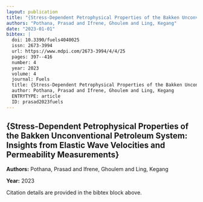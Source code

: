 ```yaml
---
layout: publication
title: "{Stress-Dependent Petrophysical Properties of the Bakken Unconventional Petroleum System: Insights from Elastic Wave Velocities and Permeability Measurements}"
authors: "Pothana, Prasad and Ifrene, Ghoulem and Ling, Kegang"
date: "2023-01-01"
bibtex: |
  doi: 10.3390/fuels4040025
  issn: 2673-3994
  url: https://www.mdpi.com/2673-3994/4/4/25
  pages: 397--416
  number: 4
  year: 2023
  volume: 4
  journal: Fuels
  title: {Stress-Dependent Petrophysical Properties of the Bakken Unconventional Petroleum System: Insights from Elastic Wave Velocities and Permeability Measurements}
  author: Pothana, Prasad and Ifrene, Ghoulem and Ling, Kegang
  ENTRYTYPE: article
  ID: prasad2023fuels
---
```


## {Stress-Dependent Petrophysical Properties of the Bakken Unconventional Petroleum System: Insights from Elastic Wave Velocities and Permeability Measurements}

**Authors:** Pothana, Prasad and Ifrene, Ghoulem and Ling, Kegang

**Year:** 2023

Citation details are provided in the bibtex block above.
